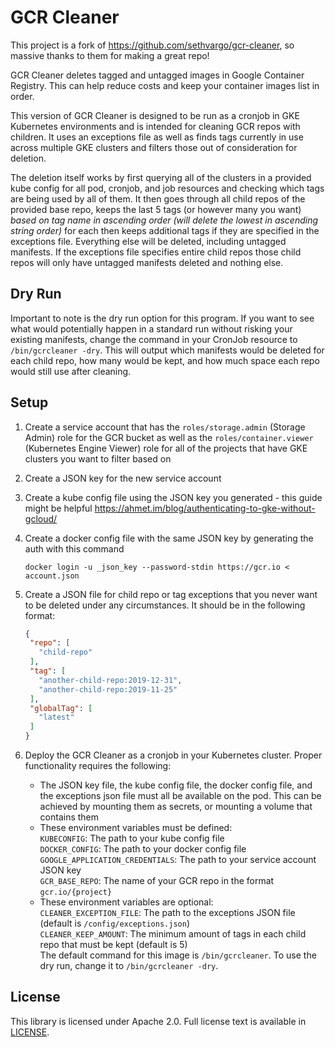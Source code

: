 # GCR Cleaner

This project is a fork of https://github.com/sethvargo/gcr-cleaner, so massive thanks to them for making a great repo!

GCR Cleaner deletes tagged and untagged images in Google Container Registry. This can help
reduce costs and keep your container images list in order.

This version of GCR Cleaner is designed to be run as a cronjob in GKE Kubernetes environments
and is intended for cleaning GCR repos with children. It uses an exceptions file as well as
finds tags currently in use across multiple GKE clusters and filters those out of consideration
for deletion.

The deletion itself works by first querying all of the clusters in a provided kube config for all pod, cronjob, and job
resources and checking which tags are being used by all of them. It then goes through all child repos of the provided
base repo, keeps the last 5 tags (or however many you want) *based on tag name in ascending order (will delete the lowest in
ascending string order)* for each then keeps additional tags if they are specified in the exceptions file. Everything else will
be deleted, including untagged manifests. If the exceptions file specifies entire child repos those child repos will only have
untagged manifests deleted and nothing else.

## Dry Run

Important to note is the dry run option for this program. If you want to see what would potentially happen in a standard run without
risking your existing manifests, change the command in your CronJob resource to `/bin/gcrcleaner -dry`. This will output which manifests
would be deleted for each child repo, how many would be kept, and how much space each repo would still use after cleaning.

## Setup

1. Create a service account that has the `roles/storage.admin` (Storage Admin) role for the GCR bucket as well as
   the `roles/container.viewer` (Kubernetes Engine Viewer) role for all of the projects that have GKE clusters you want to
   filter based on

2. Create a JSON key for the new service account

3. Create a kube config file using the JSON key you generated - this guide might be helpful https://ahmet.im/blog/authenticating-to-gke-without-gcloud/

4. Create a docker config file with the same JSON key by generating the auth with this command
   ```SH
   docker login -u _json_key --password-stdin https://gcr.io < account.json
   ```

5. Create a JSON file for child repo or tag exceptions that you never want to be deleted under any circumstances.
   It should be in the following format:
   ```JSON
   {
    "repo": [
      "child-repo"
    ],
    "tag": [
      "another-child-repo:2019-12-31",
      "another-child-repo:2019-11-25"
    ],
    "globalTag": [
      "latest"
    ]
   }
   ```

5. Deploy the GCR Cleaner as a cronjob in your Kubernetes cluster. Proper functionality requires the following:
   - The JSON key file, the kube config file, the docker config file, and the exceptions json file must all be available on the pod.
     This can be achieved by mounting them as secrets, or mounting a volume that contains them
   - These environment variables must be defined:<br/>
      `KUBECONFIG`: The path to your kube config file<br/>
      `DOCKER_CONFIG`: The path to your docker config file<br/>
      `GOOGLE_APPLICATION_CREDENTIALS`: The path to your service account JSON key<br/>
      `GCR_BASE_REPO`: The name of your GCR repo in the format `gcr.io/{project}`<br/>
   - These environment variables are optional:<br/>
      `CLEANER_EXCEPTION_FILE`: The path to the exceptions JSON file (default is `/config/exceptions.json`)<br/>
      `CLEANER_KEEP_AMOUNT`: The minimum amount of tags in each child repo that must be kept (default is 5)<br/>
  The default command for this image is `/bin/gcrcleaner`. To use the dry run, change it to `/bin/gcrcleaner -dry`.

## License

This library is licensed under Apache 2.0. Full license text is available in
[LICENSE](https://github.com/farmersedgeinc/gcr-cleaner/tree/master/LICENSE).
